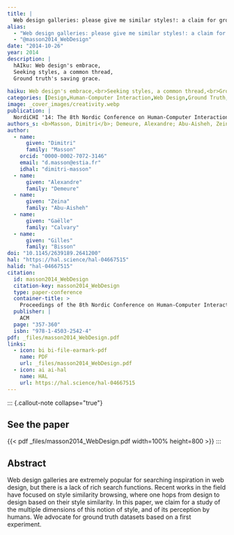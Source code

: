 ```yaml
---
title: |
  Web design galleries: please give me similar styles!: a claim for ground truth datasets
alias:
  - "Web design galleries: please give me similar styles!: a claim for ground truth datasets"
  - "@masson2014_WebDesign"
date: "2014-10-26"
year: 2014
description: |
  hAIku: Web design's embrace,
  Seeking styles, a common thread,
  Ground truth's saving grace.
  
haiku: Web design's embrace,<br>Seeking styles, a common thread,<br>Ground truth's saving grace.<br>
categories: [Design,Human-Computer Interaction,Web Design,Ground Truth,Creativity]
image: _cover_images/creativity.webp
publication: |
  NordiCHI '14: The 8th Nordic Conference on Human-Computer Interaction, 2014-10-26 
authors_s: <b>Masson, Dimitri</b>; Demeure, Alexandre; Abu-Aisheh, Zeina; Calvary, Gaëlle; Bisson, Gilles
author: 
  - name: 
      given: "Dimitri"
      family: "Masson"
    orcid: "0000-0002-7072-3146" 
    email: "d.masson@estia.fr" 
    idhal: "dimitri-masson" 
  - name: 
      given: "Alexandre"
      family: "Demeure" 
  - name: 
      given: "Zeina"
      family: "Abu-Aisheh" 
  - name: 
      given: "Gaëlle"
      family: "Calvary" 
  - name: 
      given: "Gilles"
      family: "Bisson" 
doi: "10.1145/2639189.2641200"
hal: "https://hal.science/hal-04667515"
halid: "hal-04667515"
citation:
  id: masson2014_WebDesign
  citation-key: masson2014_WebDesign
  type: paper-conference
  container-title: >
    Proceedings of the 8th Nordic Conference on Human-Computer Interaction: Fun, Fast, Foundational
  publisher: |
    ACM
  page: "357-360"
  isbn: "978-1-4503-2542-4"
pdf: _files/masson2014_WebDesign.pdf
links:
  - icon: bi bi-file-earmark-pdf
    name: PDF
    url: _files/masson2014_WebDesign.pdf
  - icon: ai ai-hal
    name: HAL
    url: https://hal.science/hal-04667515
---
```



::: {.callout-note collapse="true"}

## See the paper

{{< pdf _files/masson2014_WebDesign.pdf width=100% height=800 >}} 
:::


## Abstract

Web design galleries are extremely popular for searching inspiration in web design, but there is a lack of rich search functions. Recent works in the field have focused on style similarity browsing, where one hops from design to design based on their style similarity. In this paper, we claim for a study of the multiple dimensions of this notion of style, and of its perception by humans. We advocate for ground truth datasets based on a first experiment.
